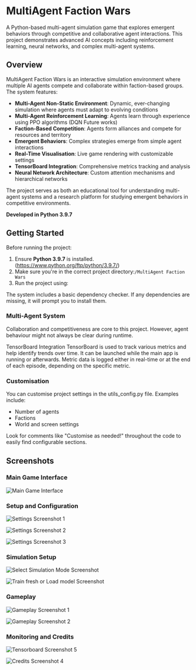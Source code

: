 # MultiAgent Faction Wars

A Python-based multi-agent simulation game that explores emergent behaviors through competitive and collaborative agent interactions. This project demonstrates advanced AI concepts including reinforcement learning, neural networks, and complex multi-agent systems.

## Overview

MultiAgent Faction Wars is an interactive simulation environment where multiple AI agents compete and collaborate within faction-based groups. The system features:

- **Multi-Agent Non-Static Environment**: Dynamic, ever-changing simulation where agents must adapt to evolving conditions
- **Multi-Agent Reinforcement Learning**: Agents learn through experience using PPO algorithms (DQN Future works)
- **Faction-Based Competition**: Agents form alliances and compete for resources and territory
- **Emergent Behaviors**: Complex strategies emerge from simple agent interactions
- **Real-Time Visualisation**: Live game rendering with customizable settings
- **TensorBoard Integration**: Comprehensive metrics tracking and analysis
- **Neural Network Architecture**: Custom attention mechanisms and hierarchical networks

The project serves as both an educational tool for understanding multi-agent systems and a research platform for studying emergent behaviors in competitive environments.

**Developed in Python 3.9.7**

## Getting Started

Before running the project:

1. Ensure **Python 3.9.7** is installed. (https://www.python.org/ftp/python/3.9.7/)
2. Make sure you're in the correct project directory:`/MultiAgent Faction Wars`
3. Run the project using:

The system includes a basic dependency checker. If any dependencies are missing, it will prompt you to install them.

### Multi-Agent System

Collaboration and competitiveness are core to this project.
However, agent behaviour might not always be clear during runtime.

TensorBoard Integration
TensorBoard is used to track various metrics and help identify trends over time.
It can be launched while the main app is running or afterwards.
Metric data is logged either in real-time or at the end of each episode, depending on the specific metric.

### Customisation

You can customise project settings in the utils_config.py file.
Examples include:

- Number of agents
- Factions
- World and screen settings

Look for comments like "Customise as needed!" throughout the code to easily find configurable sections.

## Screenshots

### Main Game Interface
![Main Game Interface](Documentation/image.png)

### Setup and Configuration
![Settings Screenshot 1](Documentation/image-1.png)

![Settings Screenshot 2](Documentation/image-2.png)

![Settings Screenshot 3](Documentation/image-3.png)

### Simulation Setup
![Select Simulation Mode Screenshot](Documentation/image-6.png)

![Train fresh or Load model Screenshot](Documentation/image-7.png)

### Gameplay
![Gameplay Screenshot 1](Documentation/image-8.png)

![Gameplay Screenshot 2](Documentation/image-9.png)

### Monitoring and Credits
![Tensorboard Screenshot 5](Documentation/image-5.png)

![Credits Screenshot 4](Documentation/image-4.png)